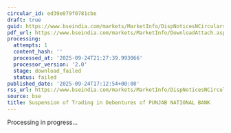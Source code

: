```yaml
---
circular_id: ed39e079f0781cbe
draft: true
guid: https://www.bseindia.com/markets/MarketInfo/DispNoticesNCirculars.aspx?Noticeid={2B3B49D2-5464-4BB1-876B-77722D4EB0B1}&noticeno=20250924-70&dt=09/24/2025&icount=70&totcount=75&flag=0
pdf_url: https://www.bseindia.com/markets/MarketInfo/DownloadAttach.aspx?id=20250924-70&attachedId=
processing:
  attempts: 1
  content_hash: ''
  processed_at: '2025-09-24T21:27:39.993066'
  processor_version: '2.0'
  stage: download_failed
  status: failed
published_date: '2025-09-24T17:12:54+00:00'
rss_url: https://www.bseindia.com/markets/MarketInfo/DispNoticesNCirculars.aspx?Noticeid={2B3B49D2-5464-4BB1-876B-77722D4EB0B1}&noticeno=20250924-70&dt=09/24/2025&icount=70&totcount=75&flag=0
source: bse
title: Suspension of Trading in Debentures of PUNJAB NATIONAL BANK
---
```


Processing in progress...